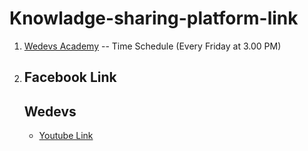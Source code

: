 # Knowladge-sharing-platform-link

1. [Wedevs Academy](https://www.youtube.com/channel/UChJemyjsuFzs32ICOOgn5GA) -- Time Schedule (Every Friday at 3.00 PM)
    <li><h2>Facebook Link </h2> </li>
    
    <h2>Wedevs </h2>
        <ul>
    <li> <a href="https://www.youtube.com/channel/UChJemyjsuFzs32ICOOgn5GA" target="_blank">  Youtube Link </a></li> 
         </ul>

